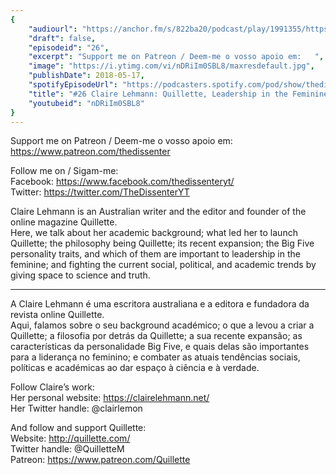 ```yaml
---
{
	"audiourl": "https://anchor.fm/s/822ba20/podcast/play/1991355/https%3A%2F%2Fd3ctxlq1ktw2nl.cloudfront.net%2Fproduction%2F2018-11-27%2F7600209-44100-2-680097a4a73ef.mp3",
	"draft": false,
	"episodeid": "26",
	"excerpt": "Support me on Patreon / Deem-me o vosso apoio em:   ",
	"image": "https://i.ytimg.com/vi/nDRiIm0SBL8/maxresdefault.jpg",
	"publishDate": 2018-05-17,
	"spotifyEpisodeUrl": "https://podcasters.spotify.com/pod/show/thedissenter/episodes/26-Claire-Lehmann-Quillette--Leadership-in-the-Feminine--Ethical-Journalism-e2r97r",
	"title": "#26 Claire Lehmann: Quillette, Leadership in the Feminine, Ethical Journalism",
	"youtubeid": "nDRiIm0SBL8"
}
---
```

Support me on Patreon / Deem-me o vosso apoio em:   
https://www.patreon.com/thedissenter

Follow me on / Sigam-me:  
Facebook: https://www.facebook.com/thedissenteryt/  
Twitter: https://twitter.com/TheDissenterYT

Claire Lehmann is an Australian writer and the editor and founder of the online magazine Quillette.  
Here, we talk about her academic background; what led her to launch Quillette; the philosophy being Quillette; its recent expansion; the Big Five personality traits, and which of them are important to leadership in the feminine; and fighting the current social, political, and academic trends by giving space to science and truth. 

---

A Claire Lehmann é uma escritora australiana e a editora e fundadora da revista online Quillette.  
Aqui, falamos sobre o seu background académico; o que a levou a criar a Quillette; a filosofia por detrás da Quillette; a sua recente expansão; as características da personalidade Big Five, e quais delas são importantes para a liderança no feminino; e combater as atuais tendências sociais, políticas e académicas ao dar espaço à ciência e à verdade.

Follow Claire’s work:  
Her personal website: https://clairelehmann.net/  
Her Twitter handle: @clairlemon

And follow and support Quillette:  
Website: http://quillette.com/  
Twitter handle: @QuilletteM  
Patreon: https://www.patreon.com/Quillette